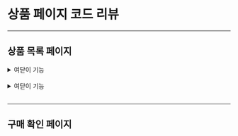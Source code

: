 상품 페이지 코드 리뷰
==================

***    

상품 목록 페이지
---------------

  <details>
  <summary>여닫이 기능</summary>
  <div markdown="1">
    ```java
    
    public class ProductController {
      @GetMapping("api/products/sizes")
      public ResponseEntity<?> searchProductsWithAllSizes(SearchMasterProductReqDto searchMasterProductReqDto) {
          return ResponseEntity.ok().body(productService.searchProductsWithAllSizes(searchMasterProductReqDto));
      } 
    }
    
    ```
  </div>
  </details>
  
<br/>


  <details>
  <summary>여닫이 기능</summary>
  <div markdown="2">
  

  </div>
  </details>
  
<br/>


***    


구매 확인 페이지
---------------
